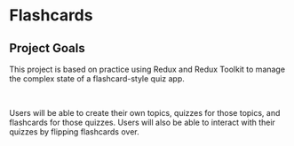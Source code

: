 # **Flashcards**

## **Project Goals**
This project is based on practice using Redux and Redux Toolkit to manage the complex state of a flashcard-style quiz app. 

<br>

Users will be able to create their own topics, quizzes for those topics, and flashcards for those quizzes. Users will also be able to interact with their quizzes by flipping flashcards over.


